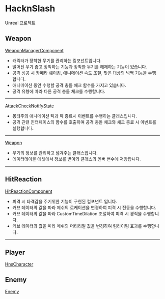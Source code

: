 # HacknSlash
Unreal 프로젝트
## Weapon
[WeaponManagerComponent](https://github.com/hourglass/HacknSlash/blob/main/Source/HacknSlash/WeaponManagerComponent.cpp)  
- 캐릭터가 장착한 무기를 관리하는 컴포넌트입니다.  
- 떨어진 무기 줍고 장착하는 기능과 장착한 무기를 해제하는 기능이 있습니다.  
- 공격 성공 시 카메라 쉐이킹, 애니메이션 속도 조절, 맞은 대상의 넉백 기능을 수행합니다.   
- 애니메이션 동안 수행할 공격 충돌 체크 함수를 가지고 있습니다.  
- 공격 유형에 따라 다른 공격 충돌 체크를 수행합니다.  
---
[AttackCheckNotifyState](https://github.com/hourglass/HacknSlash/blob/main/Source/HacknSlash/AttackCheckNotifyState.cpp)  
- 몽타주의 애니메이션 틱과 틱 종료시 이벤트를 수행하는 클래스입니다.  
- 공격 관련 인터페이스의 함수를 호출하여 공격 충돌 체크와 체크 종료 시 이벤트를 실행합니다.  
---
[Weapon](https://github.com/hourglass/HacknSlash/blob/main/Source/HacknSlash/Weapon.cpp)  
- 무기의 정보를 관리하고 넘겨주는 클래스입니다.  
- 데이터테이블 에셋에서 정보를 받아와 클래스의 멤버 변수에 저장합니다.  
---
## HitReaction
[HitReactionComponent](https://github.com/hourglass/HacknSlash/blob/main/Source/HacknSlash/HitReactionComponent.cpp)  
- 피격 시 타격감을 주기위한 기능이 구현된 컴포넌트 입니다.  
- 커브 데이터의 값을 따라 메쉬의 로케이션을 변경하여 피격 시 진동을 수행합니다.  
- 커브 데이터의 값을 따라 CustomTimeDilation 조절하여 피격 시 경직을 수행합니다.  
- 커브 데이터의 값을 따라 메쉬의 머티리얼 값을 변경하여 림라이팅 효과를 수행합니다.  
---
## Player
[HnsCharacter](https://github.com/hourglass/HacknSlash/blob/main/Source/HacknSlash/HnsCharacter.cpp)  

## Enemy
[Enemy](https://github.com/hourglass/HacknSlash/blob/main/Source/HacknSlash/Enemy.cpp)  
